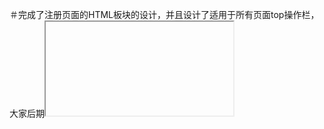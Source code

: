 ＃完成了注册页面的HTML板块的设计，并且设计了适用于所有页面top操作栏，大家后期<iframe>，因为通用的，所以大家后期在该。除此以外，我建议大家一起共用一个CSS框架样板。
	js我刚学完，7.23我把JS交互的部分先写上去，后端麻烦看一看合不合要求，现在还没有加上（vue.js明天再完善一下）

##个人感觉学起来花时间，有点费劲，还是边学边改比较好一点。然后其他的麻烦后端提要求，有错误的地方赶快指出来，我会立刻做出调整。
